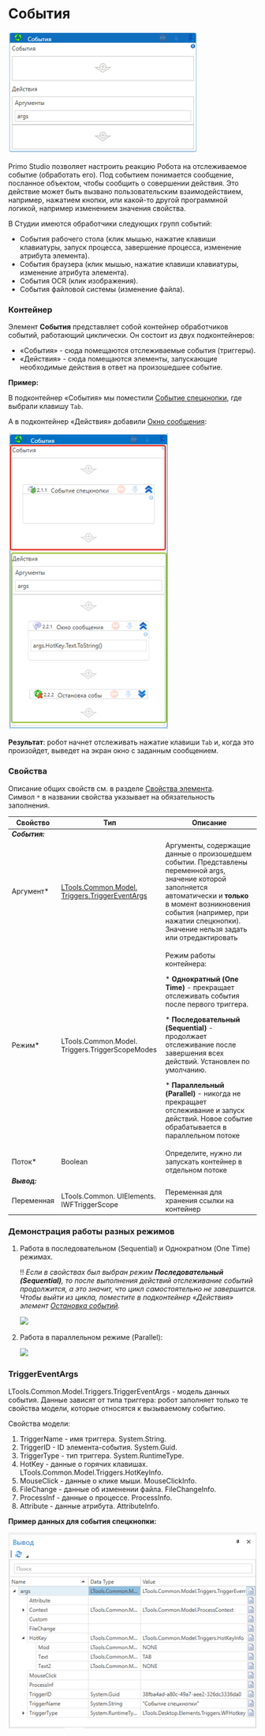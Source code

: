 # События

![](../../../../resources/activities/basic/desktop/events/image-11.png)

Primo Studio позволяет настроить реакцию Робота на отслеживаемое событие (обработать его). Под событием понимается сообщение, посланное объектом, чтобы сообщить о совершении действия. Это действие может быть вызвано пользовательским взаимодействием, например, нажатием кнопки, или какой-то другой программной логикой, например изменением значения свойства. 

В Студии имеются обработчики следующих групп событий:
* События рабочего стола (клик мышью, нажатие клавиши клавиатуры, запуск процесса, завершение процесса, изменение атрибута элемента).
* События браузера (клик мышью, нажатие клавиши клавиатуры, изменение атрибута элемента).
* События OCR (клик изображения).
* События файловой системы (изменение файла).

### Контейнер

Элемент **События** представляет собой контейнер обработчиков событий, работающий циклически. Он состоит из двух подконтейнеров: 
* «События» - сюда помещаются отслеживаемые события (триггеры). 
* «Действия» - сюда помещаются элементы, запускающие необходимые действия в ответ на произошедшее событие. 

**Пример:** 

В подконтейнер «События» мы поместили [Событие спецкнопки](https://docs.primo-rpa.ru/primo-rpa/g_elements/el_basic/els_desktop/els_events/el_hotkeytrigger), где выбрали клавишу `Tab`. 

А в подконтейнер «Действия» добавили [Окно сообщения](https://docs.primo-rpa.ru/primo-rpa/g_elements/el_basic/els_dialogs/el_dialogs_message):

![](../../../../resources/activities/basic/desktop/events/events-container.png)

**Результат**: робот начнет отслеживать нажатие клавиши `Tab` и, когда это произойдет, выведет на экран окно с заданным сообщением.

### Свойства
Описание общих свойств см. в разделе [Свойства элемента](https://docs.primo-rpa.ru/primo-rpa/primo-studio/process/elements#svoistva-elementa).\
Символ `*` в названии свойства указывает на обязательность заполнения.

| Свойство   | Тип                                             | Описание                                     |
| ---------- | ----------------------------------------------- | -------------------------------------------- |
| ***События:*** |  |  |
| Аргумент\* | [LTools.Common.Model. Triggers.TriggerEventArgs](https://docs.primo-rpa.ru/primo-rpa/g_elements/el_basic/els_desktop/els_events/el_events#triggereventargs) | Аргументы, содержащие данные о произошедшем событии. Представлены переменной args, значение которой заполняется автоматически и **только** в момент возникновения события (например, при нажатии спецкнопки). Значение нельзя задать или отредактировать |
| Режим\*    | LTools.Common.Model. Triggers.TriggerScopeModes | <p> Режим работы контейнера:</p> <p> * **Однократный (One Time)** - прекращает отслеживать события после первого триггера. </p> <p> * **Последовательный (Sequential)** - продолжает отслеживание после завершения всех действий. Установлен по умолчанию.  </p> <p>* **Параллельный (Parallel)** - никогда не прекращает отслеживание и запуск действий. Новое событие обрабатывается в параллельном потоке </p> |
| Поток\*    | Boolean                                         | Определите, нужно ли запускать контейнер в отдельном потоке |
| ***Вывод:*** |  |  |
| Переменная | LTools.Common. UIElements. IWFTriggerScope      | Переменная для хранения ссылки на контейнер  |

### Демонстрация работы разных режимов

1. Работа в последовательном (Sequential) и Однократном (One Time) режимах.

   :bangbang: *Если в свойствах был выбран режим **Последовательный (Sequential)**, то после выполнения действий отслеживание событий продолжится, а это значит, что цикл самостоятельно не завершится. Чтобы выйти из цикла, поместите в подконтейнер «Действия» элемент [Остановка событий](https://docs.primo-rpa.ru/primo-rpa/g_elements/osnovnye-elementy/els_desktop/els_events/el_triggerscopebreak).* 

   ![](../../../../resources/activities/basic/desktop/events/events-one-time.gif)


2. Работа в параллельном режиме (Parallel):

   ![](../../../../resources/activities/basic/desktop/events/events-parallel.gif)


### TriggerEventArgs

LTools.Common.Model.Triggers.TriggerEventArgs - модель данных события. Данные зависят от типа триггера: робот заполняет только те свойства модели, которые относятся к вызываемому событию.

Свойства модели:
1. TriggerName - имя триггера. System.String.
2. TriggerID - ID элемента-события. System.Guid.
3. TriggerType - тип триггера. System.RuntimeType.
4. HotKey - данные о горячих клавишах. LTools.Common.Model.Triggers.HotKeyInfo.
5. MouseClick - данные о клике мыши. MouseClickInfo.
6. FileChange - данные об изменении файла. FileChangeInfo.
7. ProcessInf - данные о процессе. ProcessInfo.
8. Attribute - данные атрибута. AttributeInfo.

**Пример данных для события спецкнопки:**

![](../../../../resources/activities/basic/desktop/events/events-args-model.png)
